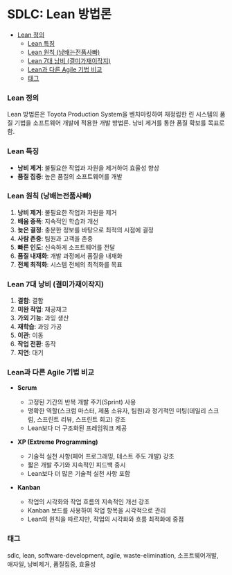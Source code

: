 # SDLC: Lean 방법론

<!-- mtoc-start -->

- [Lean 정의](#lean-정의)
  - [Lean 특징](#lean-특징)
  - [Lean 원칙 (낭배는전품사빠)](#lean-원칙-낭배는전품사빠)
  - [Lean 7대 낭비 (결미가재이작지)](#lean-7대-낭비-결미가재이작지)
  - [Lean과 다른 Agile 기법 비교](#lean과-다른-agile-기법-비교)
  - [태그](#태그)

<!-- mtoc-end -->

### Lean 정의

Lean 방법론은 Toyota Production System을 벤치마킹하여 재정립한 린 시스템의 품질 기법을 소프트웨어 개발에 적용한 개발 방법론. 낭비 제거를 통한 품질 확보를 목표로 함.

### Lean 특징

- **낭비 제거**: 불필요한 작업과 자원을 제거하여 효율성 향상
- **품질 집중**: 높은 품질의 소프트웨어를 개발

### Lean 원칙 (낭배는전품사빠)

1. **낭비 제거**: 불필요한 작업과 자원을 제거
2. **배움 증폭**: 지속적인 학습과 개선
3. **늦은 결정**: 충분한 정보를 바탕으로 최적의 시점에 결정
4. **사람 존중**: 팀원과 고객을 존중
5. **빠른 인도**: 신속하게 소프트웨어를 전달
6. **품질 내재화**: 개발 과정에서 품질을 내재화
7. **전체 최적화**: 시스템 전체의 최적화를 목표

### Lean 7대 낭비 (결미가재이작지)

1. **결함**: 결함
2. **미완 작업**: 재공재고
3. **가외 기능**: 과잉 생산
4. **재학습**: 과잉 가공
5. **이관**: 이동
6. **작업 전환**: 동작
7. **지연**: 대기

### Lean과 다른 Agile 기법 비교

- **Scrum**

  - 고정된 기간의 반복 개발 주기(Sprint) 사용
  - 명확한 역할(스크럼 마스터, 제품 소유자, 팀원)과 정기적인 미팅(데일리 스크럼, 스프린트 리뷰, 스프린트 회고) 강조
  - Lean보다 더 구조화된 프레임워크 제공

- **XP (Extreme Programming)**

  - 기술적 실천 사항(페어 프로그래밍, 테스트 주도 개발) 강조
  - 짧은 개발 주기와 지속적인 피드백 중시
  - Lean보다 더 많은 기술적 실천 사항 포함

- **Kanban**
  - 작업의 시각화와 작업 흐름의 지속적인 개선 강조
  - Kanban 보드를 사용하여 작업 항목을 시각적으로 관리
  - Lean의 원칙을 따르지만, 작업의 시각화와 흐름 최적화에 중점

### 태그

sdlc, lean, software-development, agile, waste-elimination, 소프트웨어개발, 애자일, 낭비제거, 품질집중, 효율성
